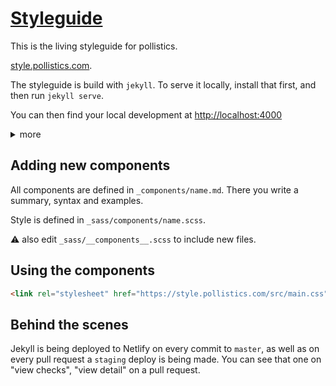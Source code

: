 # [Styleguide](https://style.pollistics.com/)

This is the living styleguide for pollistics.

[style.pollistics.com](https://style.pollistics.com/).

The styleguide is build with `jekyll`. To serve it locally, install that first, and then run `jekyll serve`.

You can then find your local development at <http://localhost:4000>

<details>
<summary>more</summary>
It's also possible to run it locally via `bundler`, then you run:

```sh
$ bundle install
$ bundle exec jekyll serve.
```

</details>

## Adding new components

All components are defined in `_components/name.md`. There you write a summary, syntax and examples.

Style is defined in `_sass/components/name.scss`.

:warning: also edit `_sass/__components__.scss` to include new files.

## Using the components

```html
<link rel="stylesheet" href="https://style.pollistics.com/src/main.css">
```

## Behind the scenes

Jekyll is being deployed to Netlify on every commit to `master`, as well as on every pull request a `staging` deploy is being made. You can see that one on "view checks", "view detail" on a pull request.

